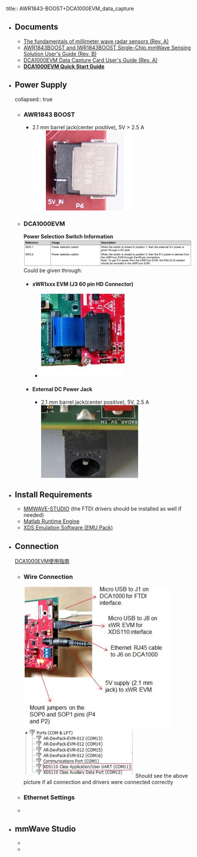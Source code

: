 title:: AWR1843-BOOST+DCA1000EVM_data_capture

- ## Documents
	- [The fundamentals of millimeter wave radar sensors (Rev. A)](https://www.ti.com/lit/wp/spyy005a/spyy005a.pdf?ts=1665127395624&ref_url=https%253A%252F%252Fwww.ti.com%252Ftool%252FAWR1843BOOST)
	- [AWR1843BOOST and IWR1843BOOST Single-Chip mmWave Sensing Solution User's Guide (Rev. B)](https://www.ti.com/lit/ug/spruim4b/spruim4b.pdf?ts=1665127320807&ref_url=https%253A%252F%252Fwww.ti.com%252Ftool%252FAWR1843BOOST)
	- [DCA1000EVM Data Capture Card User's Guide (Rev. A)](https://www.ti.com/lit/ug/spruij4a/spruij4a.pdf?ts=1665117110972&ref_url=https%253A%252F%252Fwww.ti.com%252Ftool%252FDCA1000EVM)
	- **[DCA1000EVM Quick Start Guide](https://www.ti.com/lit/ml/spruik7/spruik7.pdf?ts=1665067397329)**
- ## Power Supply
  collapsed:: true
	- ### AWR1843 BOOST
		- 2.1 mm barrel jack(center positive), 5V > 2.5 A
		  ![image.png](../assets/image_1665137136168_0.png)
	- ### DCA1000EVM
	  **Power Selection Switch Information**
	  ![image.png](../assets/image_1665136744368_0.png) 
	  Could be given through:
		- #### xWR1xxx EVM (J3 60 pin HD Connector)
			- ![image.png](../assets/image_1665136868667_0.png)
		- #### External DC Power Jack
			- 2.1 mm barrel jack(center positive), 5V, 2.5 A  
			  ![image.png](../assets/image_1665136806877_0.png)
- ## Install Requirements
	- [MMWAVE-STUDIO](https://www.ti.com/tool/MMWAVE-STUDIO) (the FTDI drivers should be installed as well if needed)
	- [Matlab Runtime Engine](https://in.mathworks.com/supportfiles/downloads/R2015a/deployment_files/R2015aSP1/installers/win32/MCR_R2015aSP1_win32_installer.exe)
	- [XDS Emulation Software (EMU Pack)](https://software-dl.ti.com/ccs/esd/documents/xdsdebugprobes/emu_xds_software_package_download.html)
- ## Connection
  [DCA1000EVM使用指南](https://e2echina.ti.com/blogs_/b/the_process/posts/dca1000evm)
	- ### Wire Connection  
	  ![image.png](../assets/image_1665161325422_0.png)
	  ![image.png](../assets/image_1665231884986_0.png)
	  Should see the above picture if all connection and drivers were connected correctly
	- ### Ethernet Settings
	-
- ## mmWave Studio
	-
	-